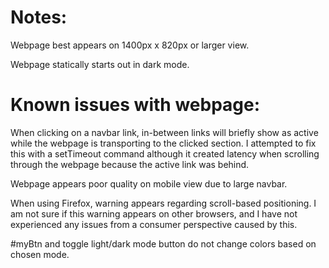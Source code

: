 # Notes:

Webpage best appears on 1400px x 820px or larger view.

Webpage statically starts out in dark mode.

# Known issues with webpage:

When clicking on a navbar link, in-between links will briefly show as active while the webpage is transporting to the clicked section. I attempted to fix this with a setTimeout command although it created
latency when scrolling through the webpage because the active link was behind.

Webpage appears poor quality on mobile view due to large navbar.

When using Firefox, warning appears regarding scroll-based positioning. I am not sure if this warning appears on other browsers, and I have not experienced any issues from a consumer perspective caused by this.

#myBtn and toggle light/dark mode button do not change colors based on chosen mode.